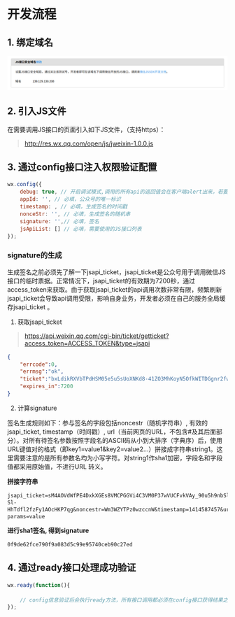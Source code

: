 # 开发流程

## 1. 绑定域名

![绑定域名](/images/js_host_config.png)

## 2. 引入JS文件

在需要调用JS接口的页面引入如下JS文件，（支持https）：

> http://res.wx.qq.com/open/js/jweixin-1.0.0.js

## 3. 通过config接口注入权限验证配置

```Javascript
wx.config({
    debug: true, // 开启调试模式,调用的所有api的返回值会在客户端alert出来，若要查看传入的参数，可以在pc端打开，参数信息会通过log打出，仅在pc端时才会打印。
    appId: '', // 必填，公众号的唯一标识
    timestamp: , // 必填，生成签名的时间戳
    nonceStr: '', // 必填，生成签名的随机串
    signature: '',// 必填，签名
    jsApiList: [] // 必填，需要使用的JS接口列表
});
```

### signature的生成

生成签名之前必须先了解一下jsapi\_ticket，jsapi\_ticket是公众号用于调用微信JS接口的临时票据。正常情况下，jsapi\_ticket的有效期为7200秒，通过access\_token来获取。由于获取jsapi\_ticket的api调用次数非常有限，频繁刷新jsapi\_ticket会导致api调用受限，影响自身业务，开发者必须在自己的服务全局缓存jsapi\_ticket 。

1. 获取jsapi_ticket

> https://api.weixin.qq.com/cgi-bin/ticket/getticket?access_token=ACCESS_TOKEN&type=jsapi

```JSON
{
    "errcode":0,
    "errmsg":"ok",
    "ticket":"bxLdikRXVbTPdHSM05e5u5sUoXNKd8-41ZO3MhKoyN5OfkWITDGgnr2fwJ0m9E8NYzWKVZvdVtaUgWvsdshFKA",
    "expires_in":7200
}
```

2. 计算signature

签名生成规则如下：参与签名的字段包括noncestr（随机字符串）, 有效的jsapi\_ticket, timestamp（时间戳）, url（当前网页的URL，不包含#及其后面部分）。对所有待签名参数按照字段名的ASCII码从小到大排序（字典序）后，使用URL键值对的格式（即key1=value1&key2=value2…）拼接成字符串string1。这里需要注意的是所有参数名均为小写字符。对string1作sha1加密，字段名和字段值都采用原始值，不进行URL 转义。

**拼接字符串**

```
jsapi_ticket=sM4AOVdWfPE4DxkXGEs8VMCPGGVi4C3VM0P37wVUCFvkVAy_90u5h9nbSlYy3-Sl-HhTdfl2fzFy1AOcHKP7qg&noncestr=Wm3WZYTPz0wzccnW&timestamp=1414587457&url=http://mp.weixin.qq.com?params=value
```

**进行sha1签名, 得到signature**

```
0f9de62fce790f9a083d5c99e95740ceb90c27ed
```

## 4. 通过ready接口处理成功验证

```Javascript
wx.ready(function(){

    // config信息验证后会执行ready方法，所有接口调用都必须在config接口获得结果之后，config是一个客户端的异步操作，所以如果需要在页面加载时就调用相关接口，则须把相关接口放在ready函数中调用来确保正确执行。对于用户触发时才调用的接口，则可以直接调用，不需要放在ready函数中。
});
```